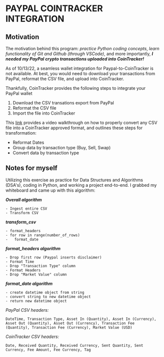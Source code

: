 # PAYPAL COINTRACKER INTEGRATION

## Motivation
The motivation behind this program: *practice Python coding concepts*, *learn functionality of Git and Github (through VSCode)*, and more importantly, ***I needed my PayPal crypto transactions uploaded into CoinTracker!***

As of 10/13/22, a seamless wallet integration for Paypal-to-CoinTracker is not available. At best, you would need to download your transactions from PayPal, reformat the CSV file, and upload into CoinTracker.

Thankfully, CoinTracker provides the following steps to integrate your PayPal wallet
1. Download the CSV transations export from PayPal
2. Reformat the CSV file
3. Import the file into CoinTracker

This [link](https://community.cointracker.io/t/convert-any-csv-into-the-cointracker-csv-format/553) provides a video walkthrough on how to properly convert any CSV file into a CoinTracker approved format, and outlines these steps for transformation:
- Reformat Dates
- Group data by transaction type (Buy, Sell, Swap)
- Convert data by transaction type

## Notes for myself

Utilizing this exercise as practice for Data Structures and Algorithms (DSA's), coding in Python, and working a project end-to-end. I grabbed my whiteboard and came up with this algorithm:

***Overall algorithm*** <br>
```
- Ingest entire CSV
- Transform CSV
```

***transform_csv*** <br>
```
- format_headers
- for row in range(number_of_rows)
-   format_date
```

***format_headers algorithm*** <br>
```
- Drop first row (Paypal inserts disclaimer)
- Format Time
- Drop "Transaction Type" column
- Format Headers
- Drop "Market Value" column
```

***format_date algorithm*** <br>
```
- create datetime object from string
- convert string to new datetime object
- return new datetime object
```


*PayPal CSV headers:* <br>
    
    DateTime, Transaction Type, Asset In (Quantity), Asset In (Currency), Asset Out (Quantity), Asset Out (Currency), Transaction Fee (Quantity), Transaction Fee (Currency), Market Value (USD)

*CoinTracker CSV headers:* <br>

    Date, Received Quantity, Received Currency, Sent Quantity, Sent Currency, Fee Amount, Fee Currency, Tag

